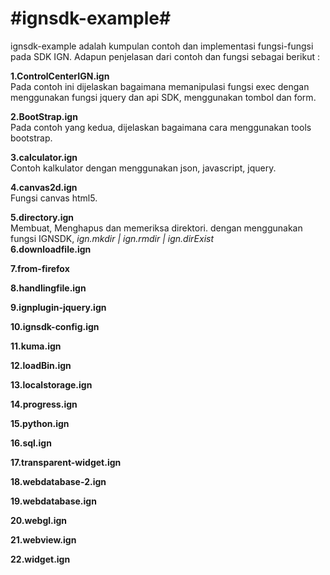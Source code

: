 #ignsdk-example#
=====================================
ignsdk-example adalah kumpulan contoh dan implementasi fungsi-fungsi pada SDK IGN.
Adapun penjelasan dari contoh dan fungsi sebagai berikut :

<b>1.ControlCenterIGN.ign</b><br>
Pada contoh ini dijelaskan bagaimana memanipulasi fungsi exec dengan menggunakan fungsi jquery dan api SDK, menggunakan tombol dan form.

<b>2.BootStrap.ign</b><br>
Pada contoh yang kedua, dijelaskan bagaimana cara menggunakan tools bootstrap.

<b>3.calculator.ign</b><br>
Contoh kalkulator dengan menggunakan json, javascript, jquery.

<b>4.canvas2d.ign</b><br>
Fungsi canvas html5.

<b>5.directory.ign</b><br>
Membuat, Menghapus dan memeriksa direktori. dengan menggunakan fungsi IGNSDK, <i> ign.mkdir | ign.rmdir | ign.dirExist </i>
<br>
<b>6.downloadfile.ign</b>

<b>7.from-firefox</b>

<b>8.handlingfile.ign</b>

<b>9.ignplugin-jquery.ign</b>

<b>10.ignsdk-config.ign</b>

<b>11.kuma.ign</b>

<b>12.loadBin.ign</b>

<b>13.localstorage.ign</b>

<b>14.progress.ign</b>

<b>15.python.ign</b>

<b>16.sql.ign</b>

<b>17.transparent-widget.ign</b>

<b>18.webdatabase-2.ign</b>

<b>19.webdatabase.ign</b>

<b>20.webgl.ign</b>

<b>21.webview.ign</b>

<b>22.widget.ign</b>
